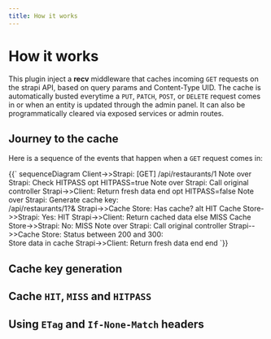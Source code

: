 ```yaml
---
title: How it works
---
```



# How it works

This plugin inject a **recv** middleware that caches incoming `GET` requests on the strapi API, based on query params and Content-Type UID.
The cache is automatically busted everytime a `PUT`, `PATCH`, `POST`, or `DELETE` request comes in or when an entity is updated through the admin panel. It can also be programmatically cleared via exposed services or admin routes. 

## Journey to the cache

Here is a sequence of the events that happen when a `GET` request comes in:

<mermaid id="recv-middleware">
{{`
sequenceDiagram
  Client->>Strapi: [GET] /api/restaurants/1
  Note over Strapi: Check HITPASS
  opt HITPASS=true
    Note over Strapi: Call original controller
    Strapi->>Client: Return fresh data
  end
  opt HITPASS=false
    Note over Strapi: Generate cache key:<br />/api/restaurants/1?&
    Strapi->>Cache Store: Has cache?
    alt HIT
      Cache Store->>Strapi: Yes: HIT
      Strapi->>Client: Return cached data
    else MISS
      Cache Store->>Strapi: No: MISS
      Note over Strapi: Call original controller
      Strapi-->>Cache Store: Status between 200 and 300:<br />Store data in cache
      Strapi->>Client: Return fresh data
    end
  end
`}}
</mermaid>

## Cache key generation

## Cache `HIT`, `MISS` and `HITPASS`

## Using `ETag` and `If-None-Match` headers